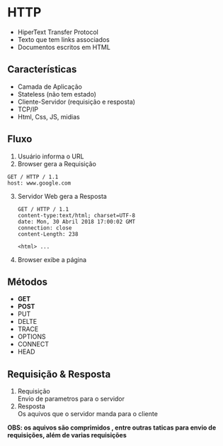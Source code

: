 # HTTP  
  - HiperText Transfer Protocol  
  - Texto que tem links associados  
  - Documentos escritos em HTML  
## Características  
- Camada de Aplicação 
- Stateless (não tem estado)  
- Cliente-Servidor (requisição e resposta)  
- TCP/IP  
- Html, Css, JS, midias  
## Fluxo  
1. Usuário informa o URL  
2. Browser gera a Requisição  
```
GET / HTTP / 1.1
host: www.google.com
```  
3. Servidor Web gera a Resposta  
    ```
    GET / HTTP / 1.1
    content-type:text/html; charset=UTF-8
    date: Mon, 30 Abril 2018 17:00:02 GMT
    connection: close
    content-Length: 238
    ```  

    ```
    <html> ...
    ```    
4. Browser exibe a página  

## Métodos  
- **GET**  
- **POST**  
- PUT  
- DELTE  
- TRACE  
- OPTIONS  
- CONNECT  
- HEAD  
## Requisição & Resposta  

1. Requisição  
    Envio de parametros para o servidor  
2. Resposta  
    Os aquivos que o servidor manda para o cliente  

**OBS: os aquivos são comprimidos , entre outras taticas para envio de requisições, além de varias requisições**

